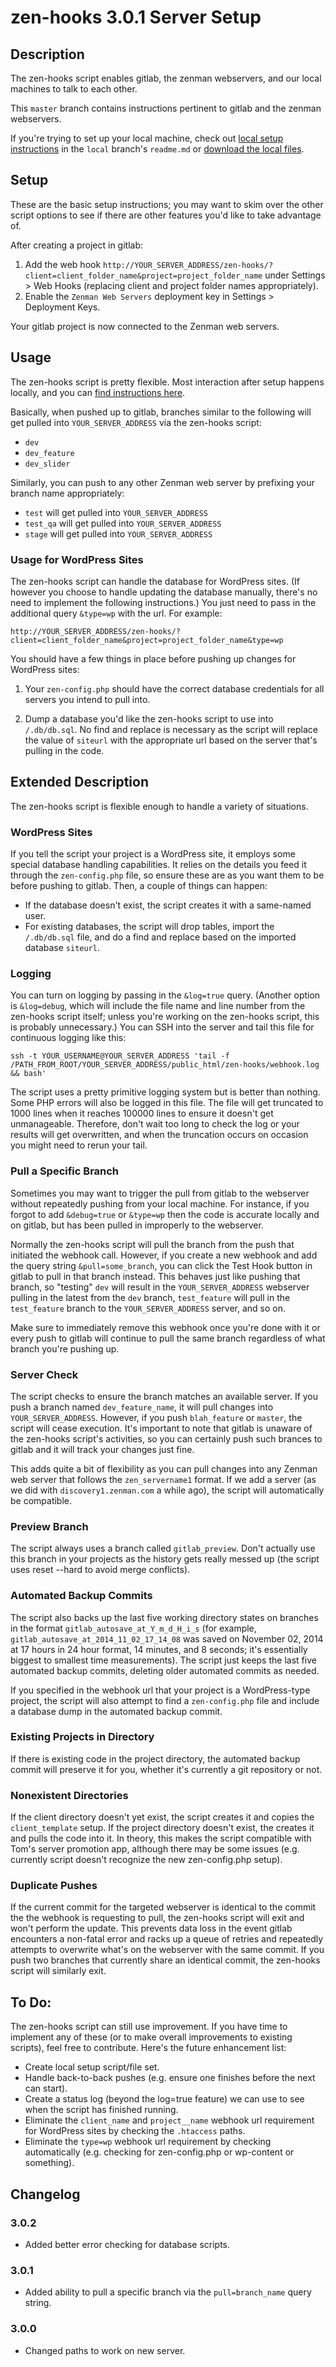 # zen-hooks 3.0.1 Server Setup

## Description
The zen-hooks script enables gitlab, the zenman webservers, and our local machines to talk to each other.

This ``master`` branch contains instructions pertinent to gitlab and the zenman webservers.

If you're trying to set up your local machine, check out [local setup instructions](http://git.zenman.com/tcmulder/zen-hooks/tree/local) in the ``local`` branch's ``readme.md`` or [download the local files](http://git.zenman.com/tcmulder/zenpository/repository/archive?ref=local).

## Setup
These are the basic setup instructions; you may want to skim over the other script options to see if there are other features you'd like to take advantage of.

After creating a project in gitlab:

1. Add the web hook ``http://YOUR_SERVER_ADDRESS/zen-hooks/?client=client_folder_name&project=project_folder_name`` under Settings > Web Hooks (replacing client and project folder names appropriately).
2. Enable the ``Zenman Web Servers`` deployment key in Settings > Deployment Keys.

Your gitlab project is now connected to the Zenman web servers.

## Usage
The zen-hooks script is pretty flexible. Most interaction after setup happens locally, and you can [find instructions here](http://git.zenman.com/tcmulder/zen-hooks/tree/local).

Basically, when pushed up to gitlab, branches similar to the following will get pulled into ``YOUR_SERVER_ADDRESS`` via the zen-hooks script:

- ``dev``
- ``dev_feature``
- ``dev_slider``

Similarly, you can push to any other Zenman web server by prefixing your branch name appropriately:

- ``test`` will get pulled into ``YOUR_SERVER_ADDRESS``
- ``test_qa`` will get pulled into ``YOUR_SERVER_ADDRESS``
- ``stage`` will get pulled into ``YOUR_SERVER_ADDRESS``

### Usage for WordPress Sites
The zen-hooks script can handle the database for WordPress sites. (If however you choose to handle updating the database manually, there's no need to implement the following instructions.) You just need to pass in the additional query ``&type=wp`` with the url. For example:

``http://YOUR_SERVER_ADDRESS/zen-hooks/?client=client_folder_name&project=project_folder_name&type=wp``

You should have a few things in place before pushing up changes for WordPress sites:

1. Your ``zen-config.php`` should have the correct database credentials for all servers you intend to pull into.

2. Dump a database you'd like the zen-hooks script to use into ``/.db/db.sql``. No find and replace is necessary as the script will replace the value of ``siteurl`` with the appropriate url based on the server that's pulling in the code.

## Extended Description
The zen-hooks script is flexible enough to handle a variety of situations.

### WordPress Sites
If you tell the script your project is a WordPress site, it employs some special database handling capabilities. It relies on the details you feed it through the ``zen-config.php`` file, so ensure these are as you want them to be before pushing to gitlab. Then, a couple of things can happen:

- If the database doesn't exist, the script creates it with a same-named user.
- For existing databases, the script will drop tables, import the ``/.db/db.sql`` file, and do a find and replace based on the imported database ``siteurl``.

### Logging
You can turn on logging by passing in the ``&log=true`` query. (Another option is ``&log=debug``, which will include the file name and line number from the zen-hooks script itself; unless you're working on the zen-hooks script, this is probably unnecessary.) You can SSH into the server and tail this file for continuous logging like this:

``ssh -t YOUR_USERNAME@YOUR_SERVER_ADDRESS 'tail -f /PATH_FROM_ROOT/YOUR_SERVER_ADDRESS/public_html/zen-hooks/webhook.log  && bash'``

The script uses a pretty primitive logging system but is better than nothing. Some PHP errors will also be logged in this file. The file will get truncated to 1000 lines when it reaches 100000 lines to ensure it doesn't get unmanageable. Therefore, don't wait too long to check the log or your results will get overwritten, and when the truncation occurs on occasion you might need to rerun your tail.

### Pull a Specific Branch
Sometimes you may want to trigger the pull from gitlab to the webserver without repeatedly pushing from your local machine. For instance, if you forgot to add ``&debug=true`` or ``&type=wp`` then the code is accurate locally and on gitlab, but has been pulled in improperly to the webserver.

Normally the zen-hooks script will pull the branch from the push that initiated the webhook call. However, if you create a new webhook and add the query string ``&pull=some_branch``, you can click the Test Hook button in gitlab to pull in that branch instead. This behaves just like pushing that branch, so "testing" ``dev`` will result in the ``YOUR_SERVER_ADDRESS`` webserver pulling in the latest from the ``dev`` branch, ``test_feature`` will pull in the ``test_feature`` branch to the ``YOUR_SERVER_ADDRESS`` server, and so on.

Make sure to immediately remove this webhook once you're done with it or every push to gitlab will continue to pull the same branch regardless of what branch you're pushing up.

### Server Check
The script checks to ensure the branch matches an available server. If you push a branch named ``dev_feature_name``, it will pull changes into ``YOUR_SERVER_ADDRESS``. However, if you push ``blah_feature`` or ``master``, the script will cease execution. It's important to note that gitlab is unaware of the zen-hooks script's activities, so you can certainly push such brances to gitlab and it will track your changes just fine.

This adds quite a bit of flexibility as you can pull changes into any Zenman web server that follows the ``zen_servername1`` format. If we add a server (as we did with ``discovery1.zenman.com`` a while ago), the script will automatically be compatible.

### Preview Branch
The script always uses a branch called ``gitlab_preview``. Don't actually use this branch in your projects as the history gets really messed up (the script uses reset --hard to avoid merge conflicts).

### Automated Backup Commits
The script also backs up the last five working directory states on branches in the format ``gitlab_autosave_at_Y_m_d_H_i_s`` (for example, ``gitlab_autosave_at_2014_11_02_17_14_08`` was saved on November 02, 2014 at 17 hours in 24 hour format, 14 minutes, and 8 seconds; it's essentially biggest to smallest time measurements). The script just keeps the last five automated backup commits, deleting older automated commits as needed.

If you specified in the webhook url that your project is a WordPress-type project, the script will also attempt to find a ``zen-config.php`` file and include a database dump in the automated backup commit.

### Existing Projects in Directory
If there is existing code in the project directory, the automated backup commit will preserve it for you, whether it's currently a git repository or not.

### Nonexistent Directories
If the client directory doesn't yet exist, the script creates it and copies the ``client_template`` setup. If the project directory doesn't exist, the creates it and pulls the code into it. In theory, this makes the script compatible with Tom's server promotion app, although there may be some issues (e.g. currently script doesn't recognize the new zen-config.php setup).

### Duplicate Pushes
If the current commit for the targeted webserver is identical to the commit the the webhook is requesting to pull, the zen-hooks script will exit and won't perform the update. This prevents data loss in the event gitlab encounters a non-fatal error and racks up a queue of retries and repeatedly attempts to overwrite what's on the webserver with the same commit. If you push two branches that currently share an identical commit, the zen-hooks script will similarly exit.

## To Do:
The zen-hooks script can still use improvement. If you have time to implement any of these (or to make overall improvements to existing scripts), feel free to contribute. Here's the future enhancement list:

- Create local setup script/file set.
- Handle back-to-back pushes (e.g. ensure one finishes before the next can start).
- Create a status log (beyond the log=true feature) we can use to see when the script has finished running.
- Eliminate the ``client_name`` and ``project__name`` webhook url requirement for WordPress sites by checking the ``.htaccess`` paths.
- Eliminate the ``type=wp`` webhook url requirement by checking automatically (e.g. checking for zen-config.php or wp-content or something).

## Changelog

### 3.0.2
- Added better error checking for database scripts.

### 3.0.1
- Added ability to pull a specific branch via the ``pull=branch_name`` query string.

### 3.0.0
- Changed paths to work on new server.
